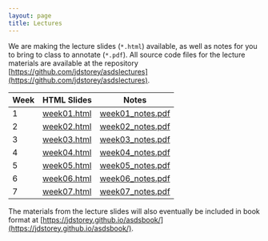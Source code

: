 ```yaml
---
layout: page
title: Lectures
---
```


We are making the lecture slides (`*.html`) available, as well as notes for you to bring to class to annotate (`*.pdf`).  All source code files for the lecture materials are available at the repository [https://github.com/jdstorey/asdslectures](https://github.com/jdstorey/asdslectures).  


Week | HTML Slides | Notes
-----|-------------| -----
1 | [week01.html](https://jdstorey.github.io/asdslectures/week01.html) | [week01_notes.pdf](https://jdstorey.github.io/asdslectures/week01_notes.pdf)
2 | [week02.html](https://jdstorey.github.io/asdslectures/week02.html) | [week02_notes.pdf](https://jdstorey.github.io/asdslectures/week02_notes.pdf)
3 | [week03.html](https://jdstorey.github.io/asdslectures/week03.html) | [week03_notes.pdf](https://jdstorey.github.io/asdslectures/week03_notes.pdf)
4 | [week04.html](https://jdstorey.github.io/asdslectures/week04.html) | [week04_notes.pdf](https://jdstorey.github.io/asdslectures/week04_notes.pdf)
5 | [week05.html](https://jdstorey.github.io/asdslectures/week05.html) | [week05_notes.pdf](https://jdstorey.github.io/asdslectures/week05_notes.pdf)
6 | [week06.html](https://jdstorey.github.io/asdslectures/week06.html) | [week06_notes.pdf](https://jdstorey.github.io/asdslectures/week06_notes.pdf)
7 | [week07.html](https://jdstorey.github.io/asdslectures/week07.html) | [week07_notes.pdf](https://jdstorey.github.io/asdslectures/week07_notes.pdf)


The materials from the lecture slides will also eventually be included in book format at [https://jdstorey.github.io/asdsbook/](https://jdstorey.github.io/asdsbook/).
